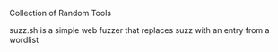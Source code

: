 Collection of Random Tools

suzz.sh is a simple web fuzzer that replaces suzz with an entry from a wordlist